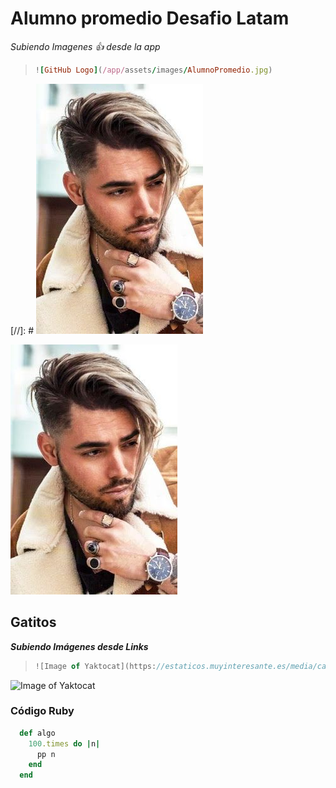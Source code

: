 # Alumno promedio Desafio Latam

*Subiendo Imagenes :+1: desde la app*

> ```Ruby
> ![GitHub Logo](/app/assets/images/AlumnoPromedio.jpg)
> ```

[//]: # ![GitHub Logo](/app/assets/images/AlumnoPromedio.jpg)

![GitHub Logo](/app/assets/images/AlumnoPromedio.jpg)

## Gatitos
***Subiendo Imágenes desde Links***
> ```Javascript
> ![Image of Yaktocat](https://estaticos.muyinteresante.es/media/cache/1140x_thumb/uploads/images/gallery/5937e90a5bafe882f5bc09e6/gatitos-cesta_0.jpg)
> ```

![Image of Yaktocat](https://estaticos.muyinteresante.es/media/cache/1140x_thumb/uploads/images/gallery/5937e90a5bafe882f5bc09e6/gatitos-cesta_0.jpg)


### Código Ruby

```Ruby
  def algo
    100.times do |n|
      pp n
    end
  end
```

